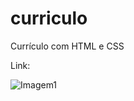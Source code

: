 # curriculo
Currículo com HTML e CSS

Link: 


![Imagem1](https://user-images.githubusercontent.com/105572464/178603108-a84b2e53-e9a5-4589-9d1e-162808d64336.png)


